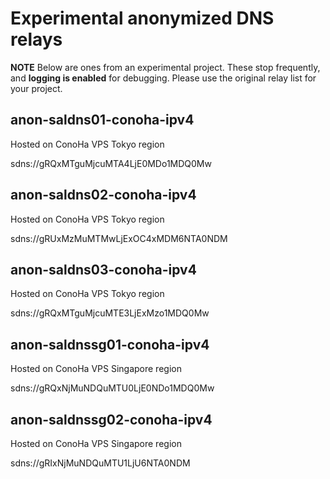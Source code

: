 # Experimental anonymized DNS relays 

**NOTE** Below are ones from an experimental project. These stop frequently, and **logging is enabled** for debugging. Please use the original relay list for your project.

## anon-saldns01-conoha-ipv4

Hosted on ConoHa VPS Tokyo region

sdns://gRQxMTguMjcuMTA4LjE0MDo1MDQ0Mw

## anon-saldns02-conoha-ipv4

Hosted on ConoHa VPS Tokyo region

sdns://gRUxMzMuMTMwLjExOC4xMDM6NTA0NDM

## anon-saldns03-conoha-ipv4

Hosted on ConoHa VPS Tokyo region

sdns://gRQxMTguMjcuMTE3LjExMzo1MDQ0Mw

## anon-saldnssg01-conoha-ipv4

Hosted on ConoHa VPS Singapore region

sdns://gRQxNjMuNDQuMTU0LjE0NDo1MDQ0Mw


## anon-saldnssg02-conoha-ipv4

Hosted on ConoHa VPS Singapore region

sdns://gRIxNjMuNDQuMTU1LjU6NTA0NDM
